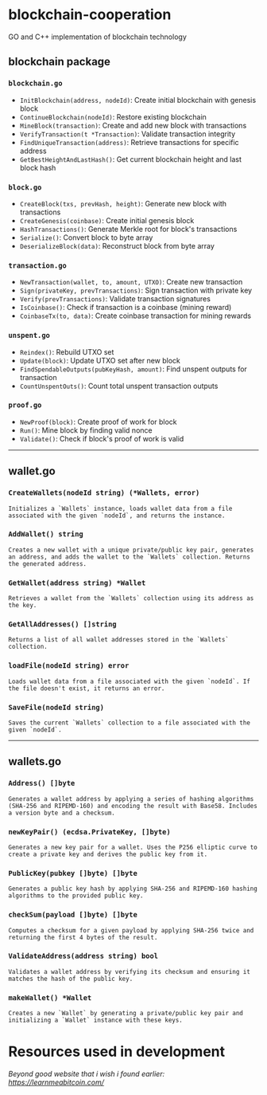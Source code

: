 # blockchain-cooperation
GO and C++ implementation of blockchain technology

## blockchain package
### `blockchain.go`
- `InitBlockchain(address, nodeId)`: Create initial blockchain with genesis block
- `ContinueBlockchain(nodeId)`: Restore existing blockchain
- `MineBlock(transaction)`: Create and add new block with transactions
- `VerifyTransaction(t *Transaction)`: Validate transaction integrity
- `FindUniqueTransaction(address)`: Retrieve transactions for specific address
- `GetBestHeightAndLastHash()`: Get current blockchain height and last block hash

### `block.go`
- `CreateBlock(txs, prevHash, height)`: Generate new block with transactions
- `CreateGenesis(coinbase)`: Create initial genesis block
- `HashTransactions()`: Generate Merkle root for block's transactions
- `Serialize()`: Convert block to byte array
- `DeserializeBlock(data)`: Reconstruct block from byte array

### `transaction.go`
- `NewTransaction(wallet, to, amount, UTXO)`: Create new transaction
- `Sign(privateKey, prevTransactions)`: Sign transaction with private key
- `Verify(prevTransactions)`: Validate transaction signatures
- `IsCoinbase()`: Check if transaction is a coinbase (mining reward)
- `CoinbaseTx(to, data)`: Create coinbase transaction for mining rewards

### `unspent.go`
- `Reindex()`: Rebuild UTXO set
- `Update(block)`: Update UTXO set after new block
- `FindSpendableOutputs(pubKeyHash, amount)`: Find unspent outputs for transaction
- `CountUnspentOuts()`: Count total unspent transaction outputs

### `proof.go`
- `NewProof(block)`: Create proof of work for block
- `Run()`: Mine block by finding valid nonce
- `Validate()`: Check if block's proof of work is valid


***

## wallet.go

### `CreateWallets(nodeId string) (*Wallets, error)` 
    Initializes a `Wallets` instance, loads wallet data from a file associated with the given `nodeId`, and returns the instance.

### `AddWallet() string` 
    Creates a new wallet with a unique private/public key pair, generates an address, and adds the wallet to the `Wallets` collection. Returns the generated address.

### `GetWallet(address string) *Wallet` 
    Retrieves a wallet from the `Wallets` collection using its address as the key.

### `GetAllAddresses() []string` 
    Returns a list of all wallet addresses stored in the `Wallets` collection.

### `loadFile(nodeId string) error` 
    Loads wallet data from a file associated with the given `nodeId`. If the file doesn't exist, it returns an error.

### `SaveFile(nodeId string)`  
    Saves the current `Wallets` collection to a file associated with the given `nodeId`.

---

## wallets.go

### `Address() []byte`  
    Generates a wallet address by applying a series of hashing algorithms (SHA-256 and RIPEMD-160) and encoding the result with Base58. Includes a version byte and a checksum.

### `newKeyPair() (ecdsa.PrivateKey, []byte)`  
    Generates a new key pair for a wallet. Uses the P256 elliptic curve to create a private key and derives the public key from it.

### `PublicKey(pubkey []byte) []byte`  
    Generates a public key hash by applying SHA-256 and RIPEMD-160 hashing algorithms to the provided public key.

### `checkSum(payload []byte) []byte`  
    Computes a checksum for a given payload by applying SHA-256 twice and returning the first 4 bytes of the result.

### `ValidateAddress(address string) bool`  
    Validates a wallet address by verifying its checksum and ensuring it matches the hash of the public key.

### `makeWallet() *Wallet`  
    Creates a new `Wallet` by generating a private/public key pair and initializing a `Wallet` instance with these keys.

# Resources used in development 
*Beyond good website that i wish i found earlier: https://learnmeabitcoin.com/*